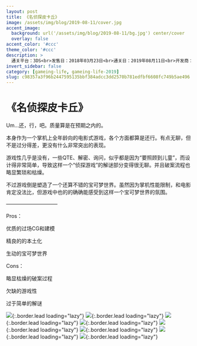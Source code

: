 ```yaml
---
layout: post
title: 《名侦探皮卡丘》
image: /assets/img/blog/2019-08-11/cover.jpg
accent_image: 
  background: url('/assets/img/blog/2019-08-11/bg.jpg') center/cover
  overlay: false
accent_color: '#ccc'
theme_color: '#ccc'
description: >
  通关平台：3DS<br>发售日：2018年03月23日<br>通关日：2019年08月11日<br>开发商：Creatures<br>发行商：TPC
invert_sidebar: false
category: [gameing-life, gameing-life-2019]
slug: c98357a3f96b2447595135bbf384adcc3dd2570b781edfbf6608fc749b5ae496
---
```


# 《名侦探皮卡丘》

Um…还，行，吧。质量算是在预期之内的。

本身作为一个掌机上全年龄向的电影式游戏，各个方面都算是还行。有点无聊，但不是过分得差，更没有什么非常突出的表现。

游戏性几乎是没有，一些QTE、解密、询问，似乎都是因为“要照顾到儿童”，而设计得非常简单，导致这样一个“侦探游戏”的解谜部分变得很无聊。并且破案流程也略显繁琐和枯燥。

不过游戏倒是塑造了一个还算不错的宝可梦世界。虽然因为掌机性能限制，和电影肯定没法比，但游戏中也的的确确能感受到这样一个宝可梦世界的氛围。

——————————

Pros：

优质的过场CG和建模

精良的的本土化

生动的宝可梦世界

Cons：

略显枯燥的破案过程

欠缺的游戏性

过于简单的解谜

![](/assets/img/blog/2019-08-11/1.jpg){:.border.lead loading="lazy"}
![](/assets/img/blog/2019-08-11/2.jpg){:.border.lead loading="lazy"}
![](/assets/img/blog/2019-08-11/3.jpg){:.border.lead loading="lazy"}
![](/assets/img/blog/2019-08-11/4.jpg){:.border.lead loading="lazy"}
![](/assets/img/blog/2019-08-11/5.jpg){:.border.lead loading="lazy"}
![](/assets/img/blog/2019-08-11/6.jpg){:.border.lead loading="lazy"}
![](/assets/img/blog/2019-08-11/7.jpg){:.border.lead loading="lazy"}
![](/assets/img/blog/2019-08-11/8.jpg){:.border.lead loading="lazy"}

